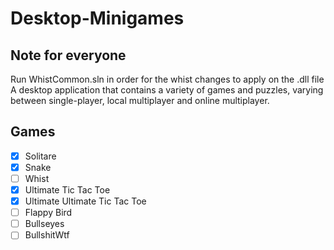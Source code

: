 # Desktop-Minigames
## Note for everyone
Run WhistCommon.sln in order for the whist changes to apply on the .dll file
A desktop application that contains a variety of games and puzzles, varying between single-player, local multiplayer and online multiplayer.
## Games
- [x] Solitare
- [x] Snake
- [ ] Whist
- [x] Ultimate Tic Tac Toe
- [x] Ultimate Ultimate Tic Tac Toe
- [ ] Flappy Bird
- [ ] Bullseyes
- [ ] BullshitWtf
